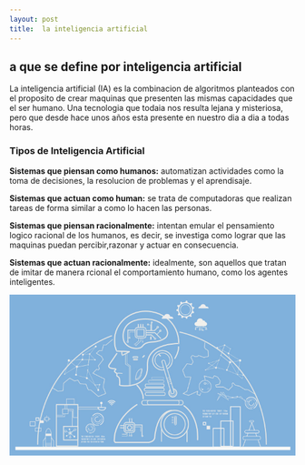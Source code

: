 ```yaml
---
layout: post
title:  la inteligencia artificial
---
```



## a que se define por inteligencia artificial
La inteligencia artificial (IA) es la combinacion de algoritmos planteados con el proposito de crear maquinas que presenten las mismas capacidades que el ser humano. Una tecnologia que todaia nos resulta lejana y misteriosa, pero que desde hace unos años esta presente en nuestro dia a dia a todas horas.

### Tipos de Inteligencia Artificial
**Sistemas que piensan como humanos:** automatizan actividades como la toma de decisiones, la resolucion de problemas y  el aprendisaje.


**Sistemas que actuan como human:** se trata de computadoras que realizan tareas de forma similar a como lo hacen las personas.


**Sistemas que piensan racionalmente:** intentan emular el pensamiento logico racional de los humanos, es decir, se investiga como lograr que las maquinas puedan percibir,razonar y actuar en consecuencia.

**Sistemas que actuan racionalmente:** idealmente, son aquellos que tratan de imitar de manera rcional el comportamiento humano, como los agentes inteligentes.

![alt text](https://github.com/Edwin-Torres-bit/Edwin-Torres-bit.github.io/blob/master/images/Inteligencia_746x419.jpeg.jpg)

